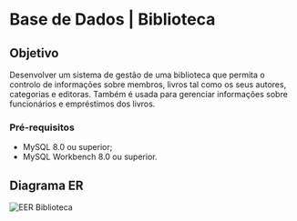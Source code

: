 # Base de Dados | Biblioteca

## Objetivo

Desenvolver um sistema de gestão de uma biblioteca que permita o controlo de informações sobre membros, livros tal como os seus autores, categorias e editoras. Também é usada para gerenciar informações sobre funcionários e empréstimos dos livros.

### Pré-requisitos

- MySQL 8.0 ou superior;
- MySQL Workbench 8.0 ou superior.

## Diagrama ER

![EER Biblioteca](https://github.com/user-attachments/assets/24408c4e-4b26-4dbb-8fa0-5f3e5665f2f5)
